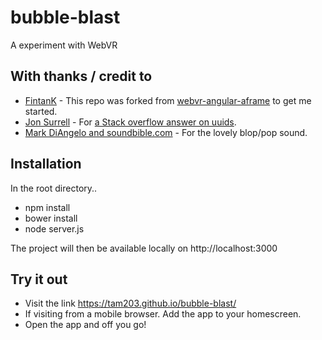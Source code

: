 # bubble-blast

A experiment with WebVR
## With thanks / credit to
* [FintanK](https://github.com/FintanK) - This repo was forked from [webvr-angular-aframe](https://github.com/FintanK/webvr-angular-aframe) to get me started.
* [Jon Surrell](http://stackoverflow.com/users/1432801) - For [a Stack overflow answer on uuids](http://stackoverflow.com/questions/105034/create-guid-uuid-in-javascript/105074#105074).
* [Mark DiAngelo and soundbible.com](http://soundbible.com/2067-Blop.html) - For the lovely blop/pop sound.


## Installation

In the root directory..

- npm install
- bower install
- node server.js

The project will then be available locally on http://localhost:3000

## Try it out

- Visit the link https://tam203.github.io/bubble-blast/
- If visiting from a mobile browser. Add the app to your homescreen.
- Open the app and off you go!

